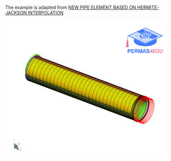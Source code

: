 The example is adapted from [NEW PIPE ELEMENT BASED ON HERMITE-JACKSON INTERPOLATION](https://doi.org/10.1051/m2an/2024027)

![Straight pipe](straight_pipe.png)
